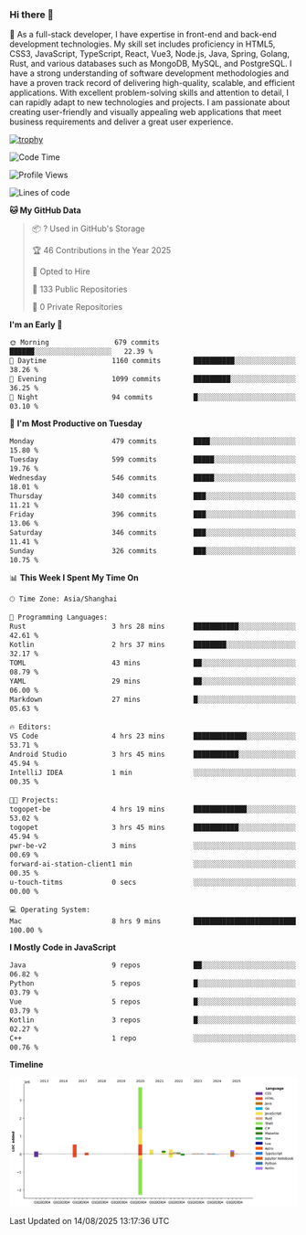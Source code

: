 ### Hi there 👋

🌱 As a full-stack developer, I have expertise in front-end and back-end development technologies. My skill set includes proficiency in HTML5, CSS3, JavaScript, TypeScript, React, Vue3, Node.js, Java, Spring, Golang, Rust, and various databases such as MongoDB, MySQL, and PostgreSQL. I have a strong understanding of software development methodologies and have a proven track record of delivering high-quality, scalable, and efficient applications. With excellent problem-solving skills and attention to detail, I can rapidly adapt to new technologies and projects. I am passionate about creating user-friendly and visually appealing web applications that meet business requirements and deliver a great user experience.

[![trophy](https://github-profile-trophy.vercel.app/?username=elton&rank=SECRET,SSS,SS,S,AAA,AA,A&theme=onedark&no-frame=true&margin-w=10)](https://github.com/ryo-ma/github-profile-trophy)

<!--START_SECTION:waka-->
![Code Time](http://img.shields.io/badge/Code%20Time-1%2C849%20hrs%2024%20mins-blue)

![Profile Views](http://img.shields.io/badge/Profile%20Views-1-blue)

![Lines of code](https://img.shields.io/badge/From%20Hello%20World%20I%27ve%20Written-5.8%20million%20lines%20of%20code-blue)

**🐱 My GitHub Data** 

> 📦 ? Used in GitHub's Storage 
 > 
> 🏆 46 Contributions in the Year 2025
 > 
> 💼 Opted to Hire
 > 
> 📜 133 Public Repositories 
 > 
> 🔑 0 Private Repositories 
 > 
**I'm an Early 🐤** 

```text
🌞 Morning                679 commits         ██████░░░░░░░░░░░░░░░░░░░   22.39 % 
🌆 Daytime                1160 commits        ██████████░░░░░░░░░░░░░░░   38.26 % 
🌃 Evening                1099 commits        █████████░░░░░░░░░░░░░░░░   36.25 % 
🌙 Night                  94 commits          █░░░░░░░░░░░░░░░░░░░░░░░░   03.10 % 
```
📅 **I'm Most Productive on Tuesday** 

```text
Monday                   479 commits         ████░░░░░░░░░░░░░░░░░░░░░   15.80 % 
Tuesday                  599 commits         █████░░░░░░░░░░░░░░░░░░░░   19.76 % 
Wednesday                546 commits         █████░░░░░░░░░░░░░░░░░░░░   18.01 % 
Thursday                 340 commits         ███░░░░░░░░░░░░░░░░░░░░░░   11.21 % 
Friday                   396 commits         ███░░░░░░░░░░░░░░░░░░░░░░   13.06 % 
Saturday                 346 commits         ███░░░░░░░░░░░░░░░░░░░░░░   11.41 % 
Sunday                   326 commits         ███░░░░░░░░░░░░░░░░░░░░░░   10.75 % 
```


📊 **This Week I Spent My Time On** 

```text
🕑︎ Time Zone: Asia/Shanghai

💬 Programming Languages: 
Rust                     3 hrs 28 mins       ███████████░░░░░░░░░░░░░░   42.61 % 
Kotlin                   2 hrs 37 mins       ████████░░░░░░░░░░░░░░░░░   32.17 % 
TOML                     43 mins             ██░░░░░░░░░░░░░░░░░░░░░░░   08.79 % 
YAML                     29 mins             ██░░░░░░░░░░░░░░░░░░░░░░░   06.00 % 
Markdown                 27 mins             █░░░░░░░░░░░░░░░░░░░░░░░░   05.63 % 

🔥 Editors: 
VS Code                  4 hrs 23 mins       █████████████░░░░░░░░░░░░   53.71 % 
Android Studio           3 hrs 45 mins       ███████████░░░░░░░░░░░░░░   45.94 % 
IntelliJ IDEA            1 min               ░░░░░░░░░░░░░░░░░░░░░░░░░   00.35 % 

🐱‍💻 Projects: 
togopet-be               4 hrs 19 mins       █████████████░░░░░░░░░░░░   53.02 % 
togopet                  3 hrs 45 mins       ███████████░░░░░░░░░░░░░░   45.94 % 
pwr-be-v2                3 mins              ░░░░░░░░░░░░░░░░░░░░░░░░░   00.69 % 
forward-ai-station-client1 min               ░░░░░░░░░░░░░░░░░░░░░░░░░   00.35 % 
u-touch-titms            0 secs              ░░░░░░░░░░░░░░░░░░░░░░░░░   00.00 % 

💻 Operating System: 
Mac                      8 hrs 9 mins        █████████████████████████   100.00 % 
```

**I Mostly Code in JavaScript** 

```text
Java                     9 repos             ██░░░░░░░░░░░░░░░░░░░░░░░   06.82 % 
Python                   5 repos             █░░░░░░░░░░░░░░░░░░░░░░░░   03.79 % 
Vue                      5 repos             █░░░░░░░░░░░░░░░░░░░░░░░░   03.79 % 
Kotlin                   3 repos             █░░░░░░░░░░░░░░░░░░░░░░░░   02.27 % 
C++                      1 repo              ░░░░░░░░░░░░░░░░░░░░░░░░░   00.76 % 
```



**Timeline**

![Lines of Code chart](https://raw.githubusercontent.com/elton/elton/main/assets/bar_graph.png)


 Last Updated on 14/08/2025 13:17:36 UTC
<!--END_SECTION:waka-->

<!--
**elton/elton** is a ✨ _special_ ✨ repository because its `README.md` (this file) appears on your GitHub profile.

Here are some ideas to get you started:

- 🔭 I’m currently working on ...
- 🌱 I’m currently learning ...
- 👯 I’m looking to collaborate on ...
- 🤔 I’m looking for help with ...
- 💬 Ask me about ...
- 📫 How to reach me: ...
- 😄 Pronouns: ...
- ⚡ Fun fact: ...
-->

